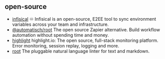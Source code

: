 ## open-source

- [infisical](https://github.com/Infisical/infisical) ♾ Infisical is an open-source, E2EE tool to sync environment variables across your team and infrastructure.
- [@automatisch/root](https://github.com/automatisch/automatisch) The open source Zapier alternative. Build workflow automation without spending time and money.
- [highlight](https://github.com/highlight/highlight) highlight.io: The open source, full-stack monitoring platform. Error monitoring, session replay, logging and more.
- [root](https://github.com/textlint/textlint) The pluggable natural language linter for text and markdown.
